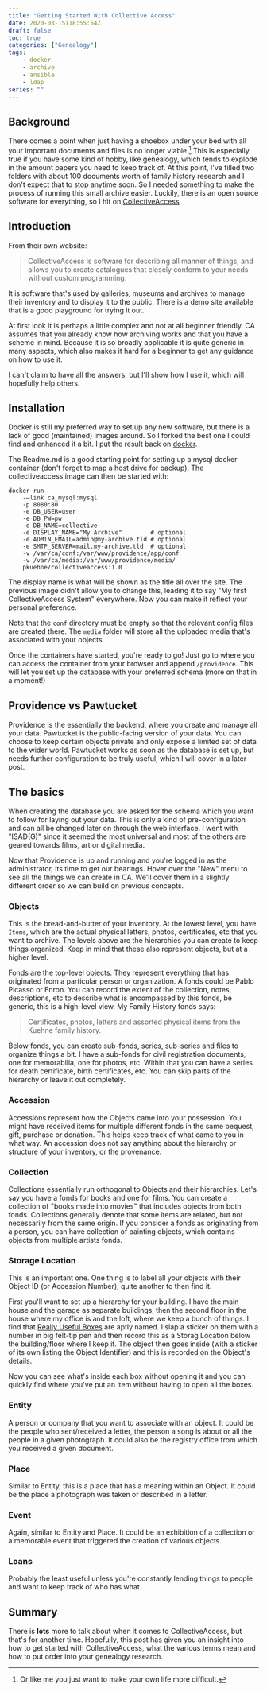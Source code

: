 ```yaml
---
title: "Getting Started With Collective Access"
date: 2020-03-15T18:55:54Z
draft: false
toc: true
categories: ["Genealogy"]
tags:
    - docker
    - archive
    - ansible
    - ldap
series: ""
---
```


## Background

There comes a point when just having a shoebox under your bed with all your important documents and files is no longer viable.[^1] This is especially true if you have some kind of hobby, like genealogy, which tends to explode in the amount papers you need to keep track of. At this point, I've filled two folders with about 100 documents worth of family history research and I don't expect that to stop anytime soon. So I needed something to make the process of running this small archive easier. Luckily, there is an open source software for everything, so I hit on [CollectiveAccess][ca]

## Introduction

From their own website:

> CollectiveAccess is software for describing all manner of things, and allows you to create catalogues that closely conform to your needs without custom programming.

It is software that's used by galleries, museums and archives to manage their inventory and to display it to the public. There is a demo site available that is a good playground for trying it out.

At first look it is perhaps a little complex and not at all beginner friendly. CA assumes that you already know how archiving works and that you have a scheme in mind. Because it is so broadly applicable it is quite generic in many aspects, which also makes it hard for a beginner to get any guidance on how to use it.

I can't claim to have all the answers, but I'll show how I use it, which will hopefully help others.

## Installation

Docker is still my preferred way to set up any new software, but there is a lack of good (maintained) images around. So I forked the best one I could find and enhanced it a bit. I put the result back on [docker].

The Readme.md is a good starting point for setting up a mysql docker container (don't forget to map a host drive for backup). The collectiveaccess image can then be started with:

    docker run 
        -–link ca_mysql:mysql
        -p 8080:80
        -e DB_USER=user
        -e DB_PW=pw
        -e DB_NAME=collective
        -e DISPLAY_NAME="My Archive"        # optional
        -e ADMIN_EMAIL=admin@my-archive.tld # optional
        -e SMTP_SERVER=mail.my-archive.tld  # optional
        -v /var/ca/conf:/var/www/providence/app/conf
        -v /var/ca/media:/var/www/providence/media/
        pkuehne/collectiveaccess:1.0

The display name is what will be shown as the title all over the site. The previous image didn't allow you to change this, leading it to say "My first CollectiveAccess System" everywhere. Now you can make it reflect your personal preference.

Note that the `conf` directory must be empty so that the relevant config files are created there. The `media` folder will store all the uploaded media that's associated with your objects.

Once the containers have started, you're ready to go! Just go to where you can access the container from your browser and append `/providence`. This will let you set up the database with your preferred schema (more on that in a moment!)

## Providence vs Pawtucket

Providence is the essentially the backend, where you create and manage all your data. Pawtucket is the public-facing version of your data. You can choose to keep certain objects private and only expose a limited set of data to the wider world. Pawtucket works as soon as the database is set up, but needs further configuration to be truly useful, which I will cover in a later post.

## The basics

When creating the database you are asked for the schema which you want to follow for laying out your data. This is only a kind of pre-configuration and can all be changed later on through the web interface. I went with "ISAD(G)" since it seemed the most universal and most of the others are geared towards films, art or digital media.

Now that Providence is up and running and you're logged in as the administrator, its time to get our bearings. Hover over the "New" menu to see all the things we can create in CA. We'll cover them in a slightly different order so we can build on previous concepts.

### Objects

This is the bread-and-butter of your inventory. At the lowest level, you have `Items`, which are the actual physical letters, photos, certificates, etc that you want to archive. The levels above are the hierarchies you can create to keep things organized. Keep in mind that these also represent objects, but at a higher level.

Fonds are the top-level objects. They represent everything that has originated from a particular person or organization. A fonds could be Pablo Picasso or Enron. You can record the extent of the collection, notes, descriptions, etc to describe what is encompassed by this fonds, be generic, this is a high-level view. My Family History fonds says:

> Certificates, photos, letters and assorted physical items from the Kuehne family history.

Below fonds, you can create sub-fonds, series, sub-series and files to organize things a bit. I have a sub-fonds for civil registration documents, one for memorabilia, one for photos, etc. Within that you can have a series for death certificate, birth certificates, etc. You can skip parts of the hierarchy or leave it out completely.

### Accession

Accessions represent how the Objects came into your possession. You might have received items for multiple different fonds in the same bequest, gift, purchase or donation. This helps keep track of what came to you in what way. An accession does not say anything about the hierarchy or structure of your inventory, or the provenance.

### Collection

Collections essentially run orthogonal to Objects and their hierarchies. Let's say you have a fonds for books and one for films. You can create a collection of "books made into movies" that includes objects from both fonds. Collections generally denote that some items are related, but not necessarily from the same origin. If you consider a fonds as originating from a person, you can have collection of painting objects, which contains objects from multiple artists fonds.

### Storage Location

This is an important one. One thing is to label all your objects with their Object ID (or Accession Number), quite another to then find it.

First you'll want to set up a hierarchy for your building. I have the main house and the garage as separate buildings, then the second floor in the house where my office is and the loft, where we keep a bunch of things. I find that [Really Useful Boxes][reallyuseful] are aptly named. I slap a sticker on them with a number in big felt-tip pen and then record this as a Storag Location below the building/floor where I keep it. The object then goes inside (with a sticker of its own listing the Object Identifier) and this is recorded on the Object's details.

Now you can see what's inside each box without opening it and you can quickly find where you've put an item without having to open all the boxes.

### Entity

A person or company that you want to associate with an object. It could be the people who sent/received a letter, the person a song is about or all the people in a given photograph. It could also be the registry office from which you received a given document.

### Place

Similar to Entity, this is a place that has a meaning within an Object. It could be the place a photograph was taken or described in a letter.

### Event

Again, similar to Entity and Place. It could be an exhibition of a collection or a memorable event that triggered the creation of various objects.

### Loans

Probably the least useful unless you're constantly lending things to people and want to keep track of who has what.

## Summary

There is **lots** more to talk about when it comes to CollectiveAccess, but that's for another time. Hopefully, this post has given you an insight into how to get started with CollectiveAccess, what the various terms mean and how to put order into your genealogy research.

[ca]: https://collectiveaccess.org/
[docker]: https://hub.docker.com/r/pkuehne/collectiveaccess
[reallyuseful]: http://www.reallyusefulproducts.co.uk/uk/
[^1]: Or like me you just want to make your own life more difficult.
